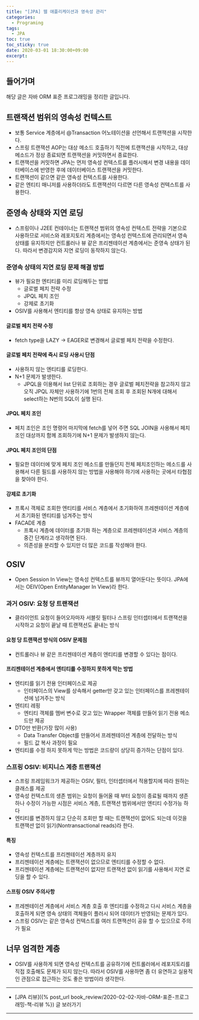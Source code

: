 ```yaml
---
title: "[JPA] 웹 애플리케이션과 영속성 관리"
categories:
  - Programing
tags:
  - JPA
toc: true
toc_sticky: true
date: 2020-03-01 18:30:00+09:00 
excerpt: 
---
```


## 들어가며
해당 글은 자바 ORM 표준 프로그래밍을 정리한 글입니다.

## 트랜잭션 범위의 영속성 컨텍스트
- 보통 Service 계층에서 @Transaction 어노테이션을 선언해서 트랜잭션을 시작한다. 
- 스프링 트랜잭션 AOP는 대상 메소드 호출하기 직전에 트랜잭션을 시작하고, 
대상 메소드가 정상 종료되면 트랜잭션을 커밋하면서 종료한다. 
- 트랜잭션을 커밋하면 JPA는 먼저 영속성 컨텍스트를 플러시해서 변경 내용을 데이터베이스에 반영한 후에
 데이터베이스 트랜잭션을 커밋한다.
- 트랜잭션이 같으면 같은 영속성 컨텍스트를 사용한다.
- 같은 엔티티 매니저를 사용하더라도 트랜잭션이 다르면 다른 영속성 컨텍스트를 사용한다.

## 준영속 상태와 지연 로딩
- 스프링이나 J2EE 컨테이너는 트랜잭션 범위의 영속성 컨텍스트 전략을 기본으로 사용하므로 
서비스와 레포지토리 계층에서는 영속성 컨텍스트에 관리되면서 영속 상태를 유지하지만 컨트롤러나 뷰
 같은 프리젠테이션 계층에서는 준영속 상태가 된다. 따라서 변경감지와 지연 로딩이 동작하지 않는다.

### 준영속 상태의 지연 로딩 문제 해결 방법
- 뷰가 필요한 엔티티를 미리 로딩해두는 방법
  - 글로벌 페치 전략 수정
  - JPQL 페치 조인
  - 강제로 초기화
- OSIV를 사용해서 엔티티를 항상 영속 상태로 유지하는 방법


#### 글로벌 페치 전략 수정
- fetch type을 LAZY → EAGER로 변경해서 글로벌 페치 전략을 수정한다.

#### 글로벌 페치 전략에 즉시 로딩 사용시 단점
- 사용하지 않는 엔티티를 로딩한다.
- N+1 문제가 발생한다.
  - JPQL을 이용해서 list 단위로 조회하는 경우 글로벌 페치전략을 참고하지 않고
   오직 JPQL 자체만 사용하기에 1번의 전체 조회 후 조회된 N개에 대해서 select하는 N번의 SQL이 실행 된다.

#### JPQL 페치 조인
- 페치 조인은 조인 명령어 마지막에 fetch를 넣어 주면 SQL JOIN을 사용해서
 페치 조인 대상까지 함께 조회하기에 N+1 문제가 발생하지 않는다.

#### JPQL 페치 조인의 단점
- 필요한 데이터에 맞게 페치 조인 메소드를 만들던지 전체 페치조인하는 메소드를 사용해서
 다른 필드를 사용하지 않는 방법을 사용해야 하기에 사용하는 곳에서 타협점을 찾아야 한다.

#### 강제로 초기화
- 프록시 객체로 조회한 엔티티를 서비스 계층에서 초기화하여 프레젠테이션 계층에서
 초기화된 엔티티를 넘겨주는 방식
- FACADE 계층
  - 프록시 계층에 데이터를 초기화 하는 계층으로 프레젠테이션과 서비스 계층의 중간 단계라고 생각하면 된다.
  - 의존성을 분리할 수 있지만 더 많은 코드를 작성해야 한다.

## OSIV
- Open Session In View는 영속성 컨텍스트를 뷰까지 열어둔다는 뜻이다.
 JPA에서는 OEIV(Open EntityManager In View)라 한다.

### 과거 OSIV: 요청 당 트랜잭션
- 클라이언트 요청이 들어오자마자 서블릿 필터나 스프링 인터셉터에서 트랜잭션을 시작하고
 요청이 끝날 때 트랜잭션도 끝내는 방식

#### 요청 당 트랜잭션 방식의 OSIV 문제점
- 컨트롤러나 뷰 같은 프리젠테이션 계층이 엔티티를 변경할 수 있다는 점이다.

#### 프리젠테이션 계층에서 엔티티를 수정하지 못하게 막는 방법
- 엔티티를 읽기 전용 인터페이스로 제공
  - 인터페이스의 View를 상속해서 getter만 갖고 있는 인터페이스를 프레젠테이션에 넘겨주는 방식
- 엔티티 레핑
  - 엔티티 객체를 멤버 변수로 갖고 있는 Wrapper 객체를 만들어 읽기 전용 메소드만 제공
- DTO만 반환(가장 많이 사용)
  - Data Transfer Object를 만들어서 프레젠테이션 계층에 전달하는 방식
  - 필드 값 복사 과정이 필요
- 엔티티를 수정 하지 못하게 막는 방법은 코드량이 상당히 증가하는 단점이 있다.

### 스프링 OSIV: 비지니스 계층 트랜잭션
- 스프링 프레임워크가 제공하는 OSIV, 필터, 인터셉터에서 적용할지에 따라 원하는 클래스를 제공
- 영속성 컨텍스트의 생존 범위는 요청이 들어올 때 부터 요청이 종료될 때까지
 생존하나 수정이 가능한 시점은 서비스 계층, 트랜잭션 범위에서만 엔티티 수정가능 하다
- 엔티티를 변경하지 않고 단순히 조회만 할 때는 트랜잭션이 없어도 되는데
 이것을 트랜잭션 없이 읽기(Nontransactional reads)라 한다.

#### 특징
- 영속성 컨텍스트를 프리젠테이션 계층까지 유지
- 프리젠테이션 계층에는 트랜잭션이 없으므로 엔티티를 수정할 수 없다.
- 프리젠테이션 계층에는 트랜잭션이 없지만 트랜잭션 없이 읽기를 사용해서 지연 로딩을 할 수 있다.

#### 스프링 OSIV 주의사항
- 프레젠테이션 계층에서 서비스 계층 호출 후 엔티티를 수정하고
 다시 서비스 계층을 호출하게 되면 영속 상태의 객체들이 플러시 되어 데이터가 반영되는 문제가 있다.
- 스프링 OSIV는 같은 영속성 컨텍스트를 여러 트랜잭션이 공유 할 수 있으므로 주의가 필요

## 너무 엄격한 계층
- OSIV를 사용하게 되면 영속성 컨텍스트를 공유하기에 컨트롤러에서 레포지토리를
 직접 호출해도 문제가 되지 않는다. 따라서 OSIV를 사용하면 좀 더 유연하고 실용적인 관점으로
  접근하는 것도 좋은 방법이라 생각한다.

- - -

- [JPA 리뷰]({% post_url book_review/2020-02-02-자바-ORM-표준-프로그래밍-책-리뷰 %}) 글 보러가기

- - - 


 